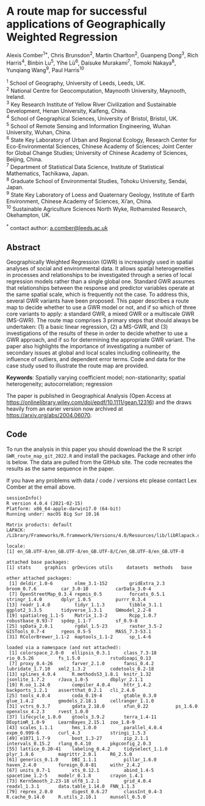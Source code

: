 # A route map for successful applications of Geographically Weighted Regression

Alexis Comber<sup>1*</sup>, Chris Brunsdon<sup>2</sup>, Martin Charlton<sup>2</sup>, Guanpeng Dong<sup>3</sup>, Rich Harris<sup>4</sup>, Binbin Lu<sup>5</sup>, Yihe Lü<sup>6</sup>, Daisuke Murakami<sup>7</sup>, Tomoki Nakaya<sup>8</sup>, Yunqiang Wang<sup>9</sup>, Paul Harris<sup>10</sup>

<sup>1</sup> School of Geography, University of Leeds, Leeds, UK.\
<sup>2</sup> National Centre for Geocomputation, Maynooth University, Maynooth, Ireland.\
<sup>3</sup> Key Research Institute of Yellow River Civilization and Sustainable Development, Henan University, Kaifeng, China.\
<sup>4</sup> School of Geographical Sciences, University of Bristol, Bristol, UK.\
<sup>5</sup> School of Remote Sensing and Information Engineering, Wuhan University, Wuhan, China.\
<sup>6</sup> State Key Laboratory of Urban and Regional Ecology, Research Center for Eco-Environmental Sciences, Chinese Academy of Sciences; Joint Center for Global Change Studies; University of Chinese Academy of Sciences, Beijing, China.\
<sup>7</sup> Department of Statistical Data Science, Institute of Statistical Mathematics, Tachikawa, Japan.\
<sup>8</sup> Graduate School of Environmental Studies, Tohoku University, Sendai, Japan.\
<sup>9</sup> State Key Laboratory of Loess and Quaternary Geology, Institute of Earth Environment, Chinese Academy of Sciences, Xi’an, China.\
<sup>10</sup> Sustainable Agriculture Sciences North Wyke, Rothamsted Research, Okehampton, UK.

<sup>*</sup> contact author: a.comber@leeds.ac.uk

## Abstract

Geographically Weighted Regression (GWR) is increasingly used in spatial analyses of social and environmental data. It allows spatial heterogeneities in processes and relationships to be investigated through a series of local regression models rather than a single global one. Standard GWR assumes that relationships between the response and predictor variables operate at the same spatial scale, which is frequently not the case. To address this, several GWR variants have been proposed. This paper describes a route map to decide whether to use a GWR model or not, and if so which of three core variants to apply: a standard GWR, a mixed GWR or a multiscale GWR (MS-GWR). The route map comprises 3 primary steps that should always be undertaken: (1) a basic linear regression, (2) a MS-GWR, and (3) investigations of the results of these in order to decide whether to use a GWR approach, and if so for determining the appropriate GWR variant. The paper also highlights the importance of investigating a number of secondary issues at global and local scales including collinearity, the influence of outliers, and dependent error terms. Code and data for the case study used to illustrate the route map are provided.

**Keywords**: Spatially varying coefficient model; non-stationarity; spatial heterogeneity; autocorrelation; regression

The paper is published in Geographical Analysis (Open Access at https://onlinelibrary.wiley.com/doi/epdf/10.1111/gean.12316) and the draws heavily from an earier version now archived at https://arxiv.org/abs/2004.06070. 


## Code
To run the analysis in this paper you should download the the R script `GWR_route_map_git_2022.R` and install the packages. Package and other info is below. The data are pulled from the GitHub site. The code recreates the results as the same sequence in the paper. 

If you have any problems with data / code / versions etc please contact Lex Comber at the email above.

```{r}
sessionInfo()
R version 4.0.4 (2021-02-15)
Platform: x86_64-apple-darwin17.0 (64-bit)
Running under: macOS Big Sur 10.16

Matrix products: default
LAPACK: /Library/Frameworks/R.framework/Versions/4.0/Resources/lib/libRlapack.dylib

locale:
[1] en_GB.UTF-8/en_GB.UTF-8/en_GB.UTF-8/C/en_GB.UTF-8/en_GB.UTF-8

attached base packages:
[1] stats     graphics  grDevices utils     datasets  methods   base     

other attached packages:
 [1] deldir_1.0-6        nlme_3.1-152        gridExtra_2.3       broom_0.7.6         car_3.0-10          carData_3.0-4      
 [7] OpenStreetMap_0.3.4 repmis_0.5          forcats_0.5.1       stringr_1.4.0       dplyr_1.0.5         purrr_0.3.4        
[13] readr_1.4.0         tidyr_1.1.3         tibble_3.1.1        ggplot2_3.3.5       tidyverse_1.3.1     GWmodel_2.2-8      
[19] spatialreg_1.1-5    Matrix_1.3-2        Rcpp_1.0.7          robustbase_0.93-7   spdep_1.1-7         sf_0.9-8           
[25] spData_2.0.1        rgdal_1.5-23        raster_3.5-2        GISTools_0.7-4      rgeos_0.5-5         MASS_7.3-53.1      
[31] RColorBrewer_1.1-2  maptools_1.1-2      sp_1.4-6           

loaded via a namespace (and not attached):
 [1] colorspace_2.0-0   ellipsis_0.3.1     class_7.3-18       rio_0.5.26         fs_1.5.0           rstudioapi_0.13   
 [7] proxy_0.4-26       farver_2.1.0       fansi_0.4.2        lubridate_1.7.10   xml2_1.3.2         codetools_0.2-18  
[13] splines_4.0.4      R.methodsS3_1.8.1  knitr_1.32         jsonlite_1.7.2     rJava_1.0-5        dbplyr_2.1.1      
[19] R.oo_1.24.0        compiler_4.0.4     httr_1.4.2         backports_1.2.1    assertthat_0.2.1   cli_2.4.0         
[25] tools_4.0.4        coda_0.19-4        gtable_0.3.0       glue_1.4.2         gmodels_2.18.1     cellranger_1.1.0  
[31] vctrs_0.3.7        gdata_2.18.0       xfun_0.22          ps_1.6.0           openxlsx_4.2.3     rvest_1.0.0       
[37] lifecycle_1.0.0    gtools_3.9.2       terra_1.4-11       DEoptimR_1.0-9     LearnBayes_2.15.1  zoo_1.8-9         
[43] scales_1.1.1       hms_1.0.0          parallel_4.0.4     expm_0.999-6       curl_4.3           stringi_1.5.3     
[49] e1071_1.7-9        boot_1.3-27        zip_2.1.1          intervals_0.15.2   rlang_0.4.10       pkgconfig_2.0.3   
[55] lattice_0.20-41    labeling_0.4.2     tidyselect_1.1.0   plyr_1.8.6         magrittr_2.0.1     R6_2.5.0          
[61] generics_0.1.0     DBI_1.1.1          pillar_1.6.0       haven_2.4.0        foreign_0.8-81     withr_2.4.2       
[67] units_0.7-1        xts_0.12.1         abind_1.4-5        spacetime_1.2-5    modelr_0.1.8       crayon_1.4.1      
[73] KernSmooth_2.23-18 utf8_1.2.1         grid_4.0.4         readxl_1.3.1       data.table_1.14.0  FNN_1.1.3         
[79] reprex_2.0.0       digest_0.6.27      classInt_0.4-3     R.cache_0.14.0     R.utils_2.10.1     munsell_0.5.0 
```

